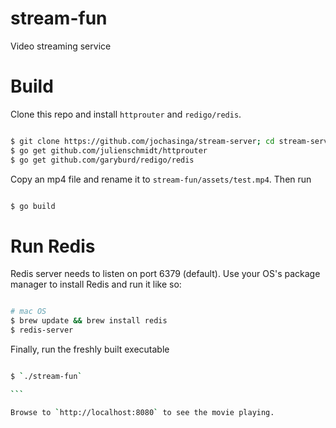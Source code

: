 # stream-fun
Video streaming service

# Build

Clone this repo and install `httprouter` and `redigo/redis`.

```bash

$ git clone https://github.com/jochasinga/stream-server; cd stream-server
$ go get github.com/julienschmidt/httprouter
$ go get github.com/garyburd/redigo/redis

```

Copy an mp4 file and rename it to `stream-fun/assets/test.mp4`. Then run

```bash

$ go build

```

# Run Redis

Redis server needs to listen on port 6379 (default). Use your OS's package manager
to install Redis and run it like so:

```bash

# mac OS
$ brew update && brew install redis
$ redis-server

```

Finally, run the freshly built executable

````bash

$ `./stream-fun`

```

Browse to `http://localhost:8080` to see the movie playing.

